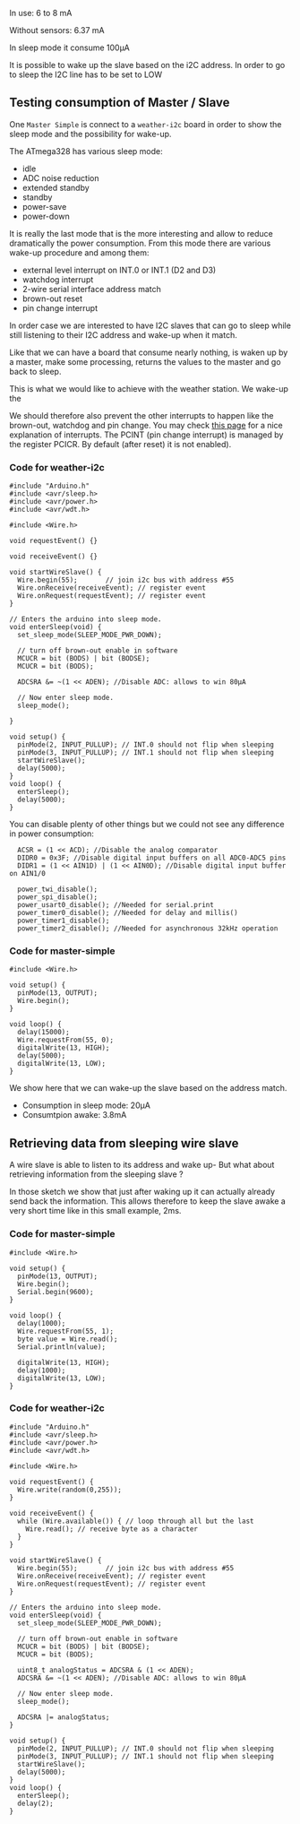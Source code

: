 

In use: 6 to 8 mA

Without sensors: 6.37 mA

In sleep mode it consume 100µA


It is possible to wake up the slave based on the i2C address. In order to go to sleep the I2C line has to be set to LOW

## Testing consumption of Master / Slave

One `Master Simple` is connect to a `weather-i2c` board in order to show the sleep mode and the possibility for wake-up.

The ATmega328 has various sleep mode:
* idle
* ADC noise reduction
* extended standby
* standby
* power-save
* power-down

It is really the last mode that is the more interesting and allow to reduce dramatically the power consumption. From this mode there are various wake-up procedure and among them:
* external level interrupt on INT.0 or INT.1 (D2 and D3)
* watchdog interrupt
* 2-wire serial interface address match
* brown-out reset
* pin change interrupt

In order case we are interested to have I2C slaves that can go to sleep while still listening to their I2C address and wake-up when it match.

Like that we can have a board that consume nearly nothing, is waken up by a master, make some processing, returns the values to the master and go back to sleep.

This is what we would like to achieve with the weather station. We wake-up the  

We should therefore also prevent the other interrupts to happen like the brown-out, watchdog and pin change. You may check [this page](https://sites.google.com/site/qeewiki/books/avr-guide/external-interrupts-on-the-atmega328) for a nice explanation of interrupts. The PCINT (pin change interrupt) is managed by the register PCICR. By default (after reset) it is not enabled).

### Code for weather-i2c

```
#include "Arduino.h"
#include <avr/sleep.h>
#include <avr/power.h>
#include <avr/wdt.h>

#include <Wire.h>

void requestEvent() {}

void receiveEvent() {}

void startWireSlave() {
  Wire.begin(55);       // join i2c bus with address #55
  Wire.onReceive(receiveEvent); // register event
  Wire.onRequest(requestEvent); // register event
}

// Enters the arduino into sleep mode.
void enterSleep(void) {
  set_sleep_mode(SLEEP_MODE_PWR_DOWN);

  // turn off brown-out enable in software
  MCUCR = bit (BODS) | bit (BODSE);
  MCUCR = bit (BODS);

  ADCSRA &= ~(1 << ADEN); //Disable ADC: allows to win 80µA

  // Now enter sleep mode.
  sleep_mode();

}

void setup() {
  pinMode(2, INPUT_PULLUP); // INT.0 should not flip when sleeping
  pinMode(3, INPUT_PULLUP); // INT.1 should not flip when sleeping
  startWireSlave();
  delay(5000);
}
void loop() {
  enterSleep();
  delay(5000);
}
```

You can disable plenty of other things but we could not see any difference in power consumption:
```
  ACSR = (1 << ACD); //Disable the analog comparator
  DIDR0 = 0x3F; //Disable digital input buffers on all ADC0-ADC5 pins
  DIDR1 = (1 << AIN1D) | (1 << AIN0D); //Disable digital input buffer on AIN1/0

  power_twi_disable();
  power_spi_disable();
  power_usart0_disable(); //Needed for serial.print
  power_timer0_disable(); //Needed for delay and millis()
  power_timer1_disable();
  power_timer2_disable(); //Needed for asynchronous 32kHz operation
```


### Code for master-simple

```
#include <Wire.h>

void setup() {
  pinMode(13, OUTPUT);
  Wire.begin();
}

void loop() {
  delay(15000);
  Wire.requestFrom(55, 0);
  digitalWrite(13, HIGH);
  delay(5000);
  digitalWrite(13, LOW);
}
```

We show here that we can wake-up the slave based on the address match.

* Consumption in sleep mode: 20µA
* Consumtpion awake: 3.8mA

## Retrieving data from sleeping wire slave

A wire slave is able to listen to its address and wake up- But what about retrieving information from the sleeping slave ?

In those sketch we show that just after waking up it can actually already send back the information. This allows therefore to keep the slave awake a very short time like in this small example, 2ms.

### Code for master-simple

```
#include <Wire.h>

void setup() {
  pinMode(13, OUTPUT);
  Wire.begin();
  Serial.begin(9600);
}

void loop() {
  delay(1000);
  Wire.requestFrom(55, 1);
  byte value = Wire.read();
  Serial.println(value);
  
  digitalWrite(13, HIGH);
  delay(1000);
  digitalWrite(13, LOW);
}
```

### Code for weather-i2c

```
#include "Arduino.h"
#include <avr/sleep.h>
#include <avr/power.h>
#include <avr/wdt.h>

#include <Wire.h>

void requestEvent() {
  Wire.write(random(0,255));
}

void receiveEvent() {
  while (Wire.available()) { // loop through all but the last
    Wire.read(); // receive byte as a character
  }
}

void startWireSlave() {
  Wire.begin(55);       // join i2c bus with address #55
  Wire.onReceive(receiveEvent); // register event
  Wire.onRequest(requestEvent); // register event
}

// Enters the arduino into sleep mode.
void enterSleep(void) {
  set_sleep_mode(SLEEP_MODE_PWR_DOWN);

  // turn off brown-out enable in software
  MCUCR = bit (BODS) | bit (BODSE);
  MCUCR = bit (BODS);

  uint8_t analogStatus = ADCSRA & (1 << ADEN);
  ADCSRA &= ~(1 << ADEN); //Disable ADC: allows to win 80µA

  // Now enter sleep mode.
  sleep_mode();

  ADCSRA |= analogStatus;
}

void setup() {
  pinMode(2, INPUT_PULLUP); // INT.0 should not flip when sleeping
  pinMode(3, INPUT_PULLUP); // INT.1 should not flip when sleeping
  startWireSlave();
  delay(5000);
}
void loop() {
  enterSleep();
  delay(2);
}
```

